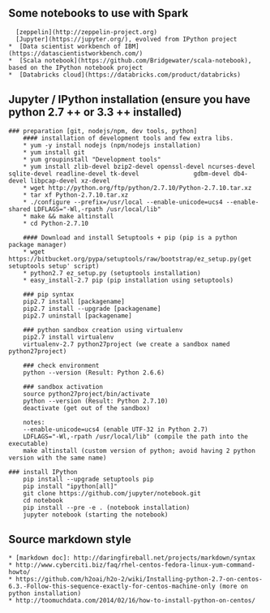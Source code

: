 ## Some notebooks to use with Spark

	  [zeppelin](http://zeppelin-project.org)
	  [Jupyter](https://jupyter.org/), evolved from IPython project 
	*  [Data scientist workbench of IBM](https://datascientistworkbench.com/)
	*  [Scala notebook](https://github.com/Bridgewater/scala-notebook), based on the IPython notebook project 
	*  [Databricks cloud](https://databricks.com/product/databricks)

## Jupyter / IPython installation (ensure you have python 2.7 ++ or 3.3 ++ installed)
	
	### preparation [git, nodejs/npm, dev tools, python]
		#### installation of development tools and few extra libs.
		* yum -y install nodejs (npm/nodejs installation)
		* yum install git
		* yum groupinstall "Development tools"
		* yum install zlib-devel bzip2-devel openssl-devel ncurses-devel sqlite-devel readline-devel tk-devel 				gdbm-devel db4-devel libpcap-devel xz-devel
		* wget http://python.org/ftp/python/2.7.10/Python-2.7.10.tar.xz
		* tar xf Python-2.7.10.tar.xz
		* ./configure --prefix=/usr/local --enable-unicode=ucs4 --enable-shared LDFLAGS="-Wl,-rpath /usr/local/lib"
		* make && make altinstall 
		* cd Python-2.7.10
		
		#### Download and install Setuptools + pip (pip is a python package manager)
		* wget https://bitbucket.org/pypa/setuptools/raw/bootstrap/ez_setup.py(get setuptools setup' script)
		* python2.7 ez_setup.py (setuptools installation)
		* easy_install-2.7 pip (pip installation using setuptools)
		
		### pip syntax
		pip2.7 install [packagename]
		pip2.7 install --upgrade [packagename]
		pip2.7 uninstall [packagename]

		### python sandbox creation using virtualenv
		pip2.7 install virtualenv
		virtualenv-2.7 python27project (we create a sandbox named python27project)
		
		### check environment
		python --version (Result: Python 2.6.6)
		
		### sandbox activation
		source python27project/bin/activate
		python --version (Result: Python 2.7.10)
		deactivate (get out of the sandbox)
		
		notes:
		--enable-unicode=ucs4 (enable UTF-32 in Python 2.7)
		LDFLAGS="-Wl,-rpath /usr/local/lib" (compile the path into the executable)
		make altinstall (custom version of python; avoid having 2 python version with the same name)

	### install IPython
		pip install --upgrade setuptools pip
		pip install "ipython[all]"
		git clone https://github.com/jupyter/notebook.git
		cd notebook
		pip install --pre -e . (notebook installation)
		jupyter notebook (starting the notebook)

## Source markdown style
	
	* [markdown doc]: http://daringfireball.net/projects/markdown/syntax
	* http://www.cyberciti.biz/faq/rhel-centos-fedora-linux-yum-command-howto/
	* https://github.com/h2oai/h2o-2/wiki/Installing-python-2.7-on-centos-6.3.-Follow-this-sequence-exactly-for-centos-machine-only (more on python installation)
	* http://toomuchdata.com/2014/02/16/how-to-install-python-on-centos/
